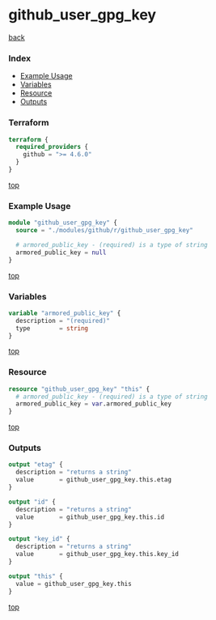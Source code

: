 # github_user_gpg_key

[back](../github.md)

### Index

- [Example Usage](#example-usage)
- [Variables](#variables)
- [Resource](#resource)
- [Outputs](#outputs)

### Terraform

```terraform
terraform {
  required_providers {
    github = ">= 4.6.0"
  }
}
```

[top](#index)

### Example Usage

```terraform
module "github_user_gpg_key" {
  source = "./modules/github/r/github_user_gpg_key"

  # armored_public_key - (required) is a type of string
  armored_public_key = null
}
```

[top](#index)

### Variables

```terraform
variable "armored_public_key" {
  description = "(required)"
  type        = string
}
```

[top](#index)

### Resource

```terraform
resource "github_user_gpg_key" "this" {
  # armored_public_key - (required) is a type of string
  armored_public_key = var.armored_public_key
}
```

[top](#index)

### Outputs

```terraform
output "etag" {
  description = "returns a string"
  value       = github_user_gpg_key.this.etag
}

output "id" {
  description = "returns a string"
  value       = github_user_gpg_key.this.id
}

output "key_id" {
  description = "returns a string"
  value       = github_user_gpg_key.this.key_id
}

output "this" {
  value = github_user_gpg_key.this
}
```

[top](#index)